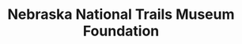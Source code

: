 ---
layout: repo
title: "Nebraska National Trails Museum Foundation"
id: 11538
permalink: repos/11538/
---